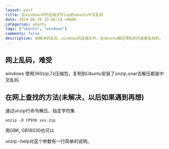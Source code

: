 ```yaml
---
layout: post
title: 在windows中的压缩文件zip到ubuntu中文乱码 
date: 2019-06-26 13:04:14 +0800 
categories: ubuntu 
tags: ["ubuntu", "windows"]
comments: false
description: 未解决的乱码，windows的压缩文件，在Ubuntu解压得到的内容是乱码的。
---
```

## 网上乱码，难受

windows 使用360zip,7z压缩包，复制到Ubuntu安装了unzip,unar去解压都是中文乱码

## 在网上查找的方法(未解决，以后如果遇到再想)

通过unzip行命令解压，指定字符集

```
unzip -O CP936 xxx.zip
```

用GBK, GB18030也可以

unzip –help对这个参数有一行简单的说明。
